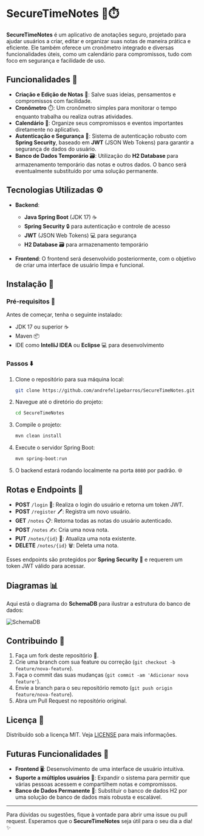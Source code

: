 # SecureTimeNotes 📝⏱️

**SecureTimeNotes** é um aplicativo de anotações seguro, projetado para ajudar usuários a criar, editar e organizar suas notas de maneira prática e eficiente. Ele também oferece um cronômetro integrado e diversas funcionalidades úteis, como um calendário para compromissos, tudo com foco em segurança e facilidade de uso.

## Funcionalidades 🌟

- **Criação e Edição de Notas** 📝: Salve suas ideias, pensamentos e compromissos com facilidade.
- **Cronômetro** ⏱️: Um cronômetro simples para monitorar o tempo enquanto trabalha ou realiza outras atividades.
- **Calendário** 📅: Organize seus compromissos e eventos importantes diretamente no aplicativo.
- **Autenticação e Segurança** 🔐: Sistema de autenticação robusto com **Spring Security**, baseado em **JWT** (JSON Web Tokens) para garantir a segurança de dados do usuário.
- **Banco de Dados Temporário** 🗃️: Utilização do **H2 Database** para armazenamento temporário das notas e outros dados. O banco será eventualmente substituído por uma solução permanente.

## Tecnologias Utilizadas ⚙️

- **Backend**:
  - **Java Spring Boot** (JDK 17) ☕
  - **Spring Security** 🔒 para autenticação e controle de acesso
  - **JWT** (JSON Web Tokens) 💻 para segurança
  - **H2 Database** 🗃️ para armazenamento temporário

- **Frontend**: O frontend será desenvolvido posteriormente, com o objetivo de criar uma interface de usuário limpa e funcional.

## Instalação 🚀

### Pré-requisitos 🔧

Antes de começar, tenha o seguinte instalado:
- JDK 17 ou superior ☕
- Maven 📦
- IDE como **IntelliJ IDEA** ou **Eclipse** 💻 para desenvolvimento

### Passos ⬇️

1. Clone o repositório para sua máquina local:
   ```bash
   git clone https://github.com/andrefelipebarros/SecureTimeNotes.git
   ```

2. Navegue até o diretório do projeto:
   ```bash
   cd SecureTimeNotes
   ```

3. Compile o projeto:
   ```bash
   mvn clean install
   ```

4. Execute o servidor Spring Boot:
   ```bash
   mvn spring-boot:run
   ```

5. O backend estará rodando localmente na porta `8080` por padrão. 🌐

## Rotas e Endpoints 🚏

- **POST** `/login` 🔑: Realiza o login do usuário e retorna um token JWT.
- **POST** `/register` 🖊️: Registra um novo usuário.
- **GET** `/notes` 📋: Retorna todas as notas do usuário autenticado.
- **POST** `/notes` ✍️: Cria uma nova nota.
- **PUT** `/notes/{id}` 🔄: Atualiza uma nota existente.
- **DELETE** `/notes/{id}` 🗑️: Deleta uma nota.

Esses endpoints são protegidos por **Spring Security** 🔐 e requerem um token JWT válido para acessar.

## Diagramas 📊

Aqui está o diagrama do **SchemaDB** para ilustrar a estrutura do banco de dados:

![SchemaDB](assets/diagramaDB.png)


## Contribuindo 🤝

1. Faça um fork deste repositório 🍴.
2. Crie uma branch com sua feature ou correção (`git checkout -b feature/nova-feature`).
3. Faça o commit das suas mudanças (`git commit -am 'Adicionar nova feature'`).
4. Envie a branch para o seu repositório remoto (`git push origin feature/nova-feature`).
5. Abra um Pull Request no repositório original.

## Licença 📜

Distribuído sob a licença MIT. Veja [LICENSE](LICENSE) para mais informações.

## Futuras Funcionalidades 🚧

- **Frontend** 🖥️: Desenvolvimento de uma interface de usuário intuitiva.
- **Suporte a múltiplos usuários** 👥: Expandir o sistema para permitir que várias pessoas acessem e compartilhem notas e compromissos.
- **Banco de Dados Permanente** 💾: Substituir o banco de dados H2 por uma solução de banco de dados mais robusta e escalável.

---

Para dúvidas ou sugestões, fique à vontade para abrir uma issue ou pull request. Esperamos que o **SecureTimeNotes** seja útil para o seu dia a dia! ✨
